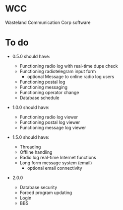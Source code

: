 WCC  
===  
  
Wasteland Communication Corp software  
  
To do  
=====  
*   0.5.0 should have:
    * Functioning radio log with real-time dupe check
    * Functioning radiotelegram input form
      * optional Message to online radio log users
    * Functioning postal log
    * Functioning messaging
    * Functioning operator change
    * Database schedule
  
*   1.0.0 should have:
    * Functioning radio log viewer
    * Functioning postal log viewer
    * Functioning message log viewer
  
*   1.5.0 should have:
    * Threading
    * Offline handling
    * Radio log real-time Internet functions  
    * Long form message system (email)  
      * optional email connectivity  
  
*   2.0.0
    * Database security
    * Forced program updating
    * Login
    * BBS
